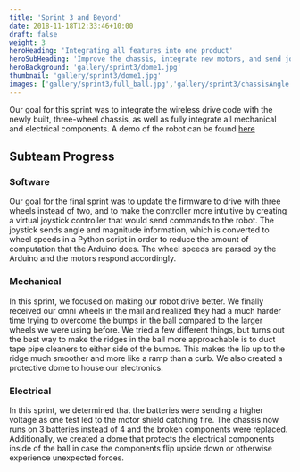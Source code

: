 ```yaml
---
title: 'Sprint 3 and Beyond'
date: 2018-11-18T12:33:46+10:00
draft: false
weight: 3
heroHeading: 'Integrating all features into one product'
heroSubHeading: 'Improve the chassis, integrate new motors, and send joystick commands'
heroBackground: 'gallery/sprint3/dome1.jpg'
thumbnail: 'gallery/sprint3/dome1.jpg'
images: ['gallery/sprint3/full_ball.jpg','gallery/sprint3/chassisAngle.png','gallery/sprint3/dome3.jpg','gallery/sprint3/epoxy.JPG','gallery/sprint3/top_chassis.jpg','gallery/sprint3/halves.jpg','gallery/sprint3/chassisTOP.PNG','gallery/sprint3/chassisBottom.PNG']
---
```


Our goal for this sprint was to integrate the wireless drive code with the newly built, three-wheel chassis, as well as fully integrate all mechanical and electrical components. A demo of the robot can be found [here](https://youtu.be/k5UbNISVamQ)

## Subteam Progress
### Software
Our goal for the final sprint was to update the firmware to drive with three wheels instead of two, and to make the controller more intuitive by creating a virtual joystick controller that would send commands to the robot. The joystick sends angle and magnitude information, which is converted to wheel speeds in a Python script in order to reduce the amount of computation that the Arduino does. The wheel speeds are parsed by the Arduino and the motors respond accordingly.

### Mechanical
In this sprint, we focused on making our robot drive better.  We finally received our omni wheels in the mail and realized they had a much harder time trying to overcome the bumps in the ball compared to the larger wheels we were using before.  We tried a few different things, but turns out the best way to make the ridges in the ball more approachable is to duct tape pipe cleaners to either side of the bumps.  This makes the lip up to the ridge much smoother and more like a ramp than a curb.  We also created a protective dome to house our electronics.

### Electrical
In this sprint, we determined that the batteries were sending a higher voltage as one test led to the motor shield catching fire. The chassis now runs on 3 batteries instead of 4 and the broken components were replaced. Additionally, we created a dome that protects the electrical components inside of the ball in case the components flip upside down or otherwise experience unexpected forces.